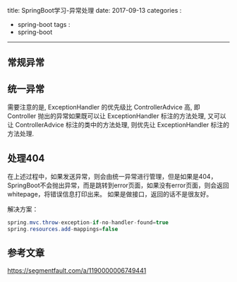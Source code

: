 title: SpringBoot学习-异常处理
date: 2017-09-13
categories :
  - spring-boot
tags :
  - spring-boot
---


## 常规异常

## 统一异常


需要注意的是, ExceptionHandler 的优先级比 ControllerAdvice 高, 即 Controller 抛出的异常如果既可以让 ExceptionHandler 标注的方法处理, 又可以让 ControllerAdvice 标注的类中的方法处理, 则优先让 ExceptionHandler 标注的方法处理.



## 处理404

在上述过程中，如果发送异常，则会由统一异常进行管理，但是如果是404，SpringBoot不会抛出异常，而是跳转到error页面，如果没有error页面，则会返回whitepage，将错误信息打印出来。
如果是做接口，返回的话不是很友好。

解决方案：

```java
spring.mvc.throw-exception-if-no-handler-found=true
spring.resources.add-mappings=false
```


## 参考文章
https://segmentfault.com/a/1190000006749441
